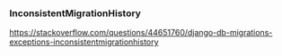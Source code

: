 
### InconsistentMigrationHistory

https://stackoverflow.com/questions/44651760/django-db-migrations-exceptions-inconsistentmigrationhistory

